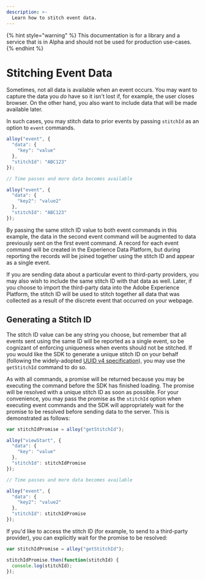 ```yaml
---
description: >-
  Learn how to stitch event data.
---
```


{% hint style="warning" %}
This documentation is for a library and a service that is in Alpha and should not be used for production use-cases. 
{% endhint %}

# Stitching Event Data

Sometimes, not all data is available when an event occurs. You may want to capture the data you _do_ have so it isn't lost if, for example, the user closes browser. On the other hand, you also want to include data that will be made available later.

In such cases, you may stitch data to prior events by passing `stitchId` as an option to `event` commands.

```javascript
alloy("event", {
  "data": {
    "key": "value"
  },
  "stitchId": "ABC123"
});

// Time passes and more data becomes available

alloy("event", {
  "data": {
    "key2": "value2"
  },
  "stitchId": "ABC123"
});
```

By passing the same stitch ID value to both event commands in this example, the data in the second event command will be augmented to data previously sent on the first event command. A record for each event command will be created in the Experience Data Platform, but during reporting the records will be joined together using the stitch ID and appear as a single event.

If you are sending data about a particular event to third-party providers, you may also wish to include the same stitch ID with that data as well. Later, if you choose to import the third-party data into the Adobe Experience Platform, the stitch ID will be used to stitch together all data that was collected as a result of the discrete event that occurred on your webpage.

## Generating a Stitch ID

The stitch ID value can be any string you choose, but remember that all events sent using the same ID will be reported as a single event, so be cognizant of enforcing uniqueness when events should not be stitched. If you would like the SDK to generate a unique stitch ID on your behalf (following the widely-adopted [UUID v4 specification](https://www.ietf.org/rfc/rfc4122.txt)), you may use the `getStitchId` command to do so.

As with all commands, a promise will be returned because you may be executing the command before the SDK has finished loading. The promise will be resolved with a unique stitch ID as soon as possible. For your convenience, you may pass the promise as the `stitchId` option when executing event commands and the SDK will appropriately wait for the promise to be resolved before sending data to the server. This is demonstrated as follows:

```javascript
var stitchIdPromise = alloy("getStitchId");

alloy("viewStart", {
  "data": {
    "key": "value"
  },
  "stitchId": stitchIdPromise
});

// Time passes and more data becomes available

alloy("event", {
  "data": {
    "key2": "value2"
  },
  "stitchId": stitchIdPromise
});
```

If you'd like to access the stitch ID (for example, to send to a third-party provider), you can explicitly wait for the promise to be resolved:

```javascript
var stitchIdPromise = alloy("getStitchId");

stitchIdPromise.then(function(stitchId) {
  console.log(stitchId);
});
```

